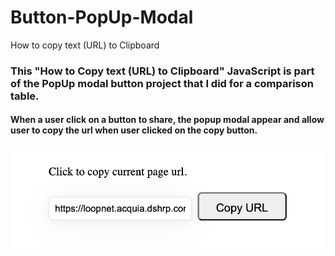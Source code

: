 # Button-PopUp-Modal
How to copy text (URL) to Clipboard 

### This "How to Copy text (URL) to Clipboard" JavaScript is part of the PopUp modal button project that I did for a comparison table.
#### When a user click on a button to share, the popup modal appear and allow user to copy the url when user clicked on the copy button.

![alt text](https://github.com/michaelnlay/Button-PopUp-Modal/blob/main/Screen%20Shot%202022-12-13%20at%203.32.39%20PM.png?raw=true)

